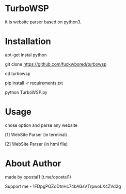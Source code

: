# TurboWSP
it is website parser based on python3.

# Installation
apt-get instal python


git clone https://github.com/fuckwbored/turbowsp


cd turbowsp


pip install -r requirements.txt


python TurboWSP.py
# Usage
chose option and parse any website

[1] WebSite Parser (in terminal)

[2] WebSite Parser (in html file)
# About Author
made by opostal1 (t.me/opostal1)

Support me - 1FDpgPQZdDtnHc74bAGsVTrpwoLX4ZVd2g

